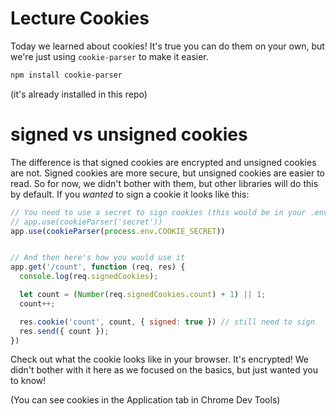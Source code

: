 # Lecture Cookies

Today we learned about cookies! It's true you can do them on your own, but we're just using `cookie-parser` to make it easier.

```bash
npm install cookie-parser
```

(it's already installed in this repo)

# signed vs unsigned cookies
The difference is that signed cookies are encrypted and unsigned cookies are not. Signed cookies are more secure, but unsigned cookies are easier to read. So for now, we didn't bother with them, but other libraries will do this by default. If you *wanted* to sign a cookie it looks like this:

```js
// You need to use a secret to sign cookies (this would be in your .env)
// app.use(cookieParser('secret'))
app.use(cookieParser(process.env.COOKIE_SECRET))


// And then here's how you would use it
app.get('/count', function (req, res) {
  console.log(req.signedCookies);

  let count = (Number(req.signedCookies.count) + 1) || 1;
  count++;

  res.cookie('count', count, { signed: true }) // still need to sign
  res.send({ count });
})
```

Check out what the cookie looks like in your browser. It's encrypted! We didn't bother with it here as we focused on the basics, but just wanted you to know!

(You can see cookies in the Application tab in Chrome Dev Tools)